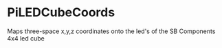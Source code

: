 # PiLEDCubeCoords
Maps three-space x,y,z coordinates onto the led's of the SB Components 4x4 led cube 

